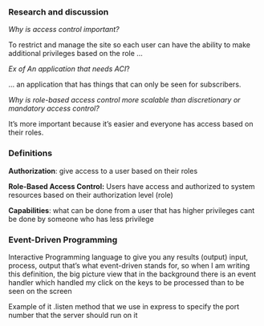 ### Research and discussion

_Why is access control important?_

To restrict and manage the site so each user can have the ability to make additional privileges based on the role …

_Ex of An application that needs ACI_?

… an application that has things that can only be seen for subscribers.

_Why is role-based access control more scalable than discretionary or mandatory access control?_

It’s more important because it’s easier and everyone has access based on their roles.

### Definitions

**Authorization**: give access to a user based on their roles

**Role-Based Access Control:** Users have access and authorized to system resources based on their authorization level (role)

**Capabilities**: what can be done from a user that has higher privileges cant be done by someone who has less privilege

### Event-Driven Programming

Interactive Programming language to give you any results (output) input, process, output that’s what event-driven stands for, so when I am writing this definition, the big picture view that in the background there is an event handler which handled my click on the keys to be processed than to be seen on the screen

Example of it .listen method that we use in express to specify the port number that the server should run on it